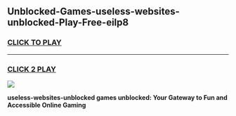 
## Unblocked-Games-useless-websites-unblocked-Play-Free-eilp8
<h3>
<a href="https://premium76.site?title=useless-websites-unblocked&ref=18A1">CLICK TO PLAY</a></h3>
<hr>

<h3>
<a href="https://premium76.site?title=useless-websites-unblocked&ref=18A1">CLICK 2 PLAY</a>
  
</h3>

<a href="https://premium76.site?title=useless-websites-unblocked&ref=18A1"><img src="https://clearcache.store/games.png"></a>


**useless-websites-unblocked games unblocked: Your Gateway to Fun and Accessible Online Gaming**
